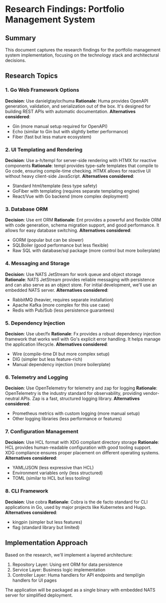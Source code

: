 # Research Findings: Portfolio Management System

## Summary
This document captures the research findings for the portfolio management system implementation, focusing on the technology stack and architectural decisions.

## Research Topics

### 1. Go Web Framework Options
**Decision**: Use danielgtaylor/huma
**Rationale**: Huma provides OpenAPI generation, validation, and serialization out of the box. It's designed for building REST APIs with automatic documentation.
**Alternatives considered**: 
- Gin (more manual setup required for OpenAPI)
- Echo (similar to Gin but with slightly better performance)
- Fiber (fast but less mature ecosystem)

### 2. UI Templating and Rendering
**Decision**: Use a-h/templ for server-side rendering with HTMX for reactive components
**Rationale**: templ provides type-safe templates that compile to Go code, ensuring compile-time checking. HTMX allows for reactive UI without heavy client-side JavaScript.
**Alternatives considered**:
- Standard html/template (less type safety)
- GoFiber with templating (requires separate templating engine)
- React/Vue with Go backend (more complex deployment)

### 3. Database ORM
**Decision**: Use ent ORM
**Rationale**: Ent provides a powerful and flexible ORM with code generation, schema migration support, and good performance. It allows for easy database switching.
**Alternatives considered**:
- GORM (popular but can be slower)
- SQLBoiler (good performance but less flexible)
- Raw SQL with database/sql package (more control but more boilerplate)

### 4. Messaging and Storage
**Decision**: Use NATS JetStream for work queue and object storage
**Rationale**: NATS JetStream provides reliable messaging with persistence and can also serve as an object store. For initial development, we'll use an embedded NATS server.
**Alternatives considered**:
- RabbitMQ (heavier, requires separate installation)
- Apache Kafka (more complex for this use case)
- Redis with Pub/Sub (less persistence guarantees)

### 5. Dependency Injection
**Decision**: Use uber/fx
**Rationale**: Fx provides a robust dependency injection framework that works well with Go's explicit error handling. It helps manage the application lifecycle.
**Alternatives considered**:
- Wire (compile-time DI but more complex setup)
- DIG (simpler but less feature-rich)
- Manual dependency injection (more boilerplate)

### 6. Telemetry and Logging
**Decision**: Use OpenTelemetry for telemetry and zap for logging
**Rationale**: OpenTelemetry is the industry standard for observability, providing vendor-neutral APIs. Zap is a fast, structured logging library.
**Alternatives considered**:
- Prometheus metrics with custom logging (more manual setup)
- Other logging libraries (less performance or features)

### 7. Configuration Management
**Decision**: Use HCL format with XDG compliant directory storage
**Rationale**: HCL provides human-readable configuration with good tooling support. XDG compliance ensures proper placement on different operating systems.
**Alternatives considered**:
- YAML/JSON (less expressive than HCL)
- Environment variables only (less structured)
- TOML (similar to HCL but less tooling)

### 8. CLI Framework
**Decision**: Use cobra
**Rationale**: Cobra is the de facto standard for CLI applications in Go, used by major projects like Kubernetes and Hugo.
**Alternatives considered**:
- kingpin (simpler but less features)
- flag (standard library but limited)

## Implementation Approach
Based on the research, we'll implement a layered architecture:
1. Repository Layer: Using ent ORM for data persistence
2. Service Layer: Business logic implementation
3. Controller Layer: Huma handlers for API endpoints and templ/gin handlers for UI pages

The application will be packaged as a single binary with embedded NATS server for simplified deployment.